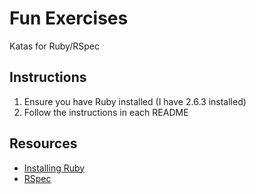 # Fun Exercises

Katas for Ruby/RSpec

## Instructions

1. Ensure you have Ruby installed (I have 2.6.3 installed)
2. Follow the instructions in each README

## Resources

* [Installing Ruby](https://www.ruby-lang.org/en/documentation/installation/)
* [RSpec](https://rspec.info/)
